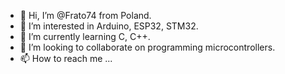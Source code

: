 - 👋 Hi, I’m @Frato74 from Poland.
- 👀 I’m interested in Arduino, ESP32, STM32.
- 🌱 I’m currently learning C, C++.
- 💞️ I’m looking to collaborate on programming microcontrollers.
- 📫 How to reach me ...

<!---
Frato74/Frato74 is a ✨ special ✨ repository because its `README.md` (this file) appears on your GitHub profile.
You can click the Preview link to take a look at your changes.
--->
